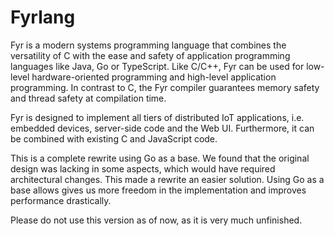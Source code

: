 # Fyrlang

Fyr is a modern systems programming language that combines the versatility of C with the ease and safety of application programming languages like Java, Go or TypeScript. Like C/C++, Fyr can be used for low-level hardware-oriented programming and high-level application programming. In contrast to C, the Fyr compiler guarantees memory safety and thread safety at compilation time.  

Fyr is designed to implement all tiers of distributed IoT applications, i.e. embedded devices, server-side code and the Web UI. Furthermore, it can be combined with existing C and JavaScript code.  

This is a complete rewrite using Go as a base. We found that the original design was lacking in some aspects, which would have required architectural changes. This made a rewrite an easier solution.
Using Go as a base allows gives us more freedom in the implementation and improves performance drastically.

Please do not use this version as of now, as it is very much unfinished.
